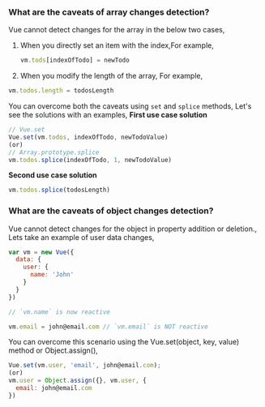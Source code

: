 

### What are the caveats of array changes detection?
Vue cannot detect changes for the array in the below two cases,

1. When you directly set an item with the index,For example,
   ```javascript
   vm.tods[indexOfTodo] = newTodo
   ```
2. When you modify the length of the array, For example,
 ```javascript
 vm.todos.length = todosLength
 ```
You can overcome both the caveats using `set` and `splice` methods, Let's see the solutions with an examples,
**First use case solution**
```javascript
// Vue.set
Vue.set(vm.todos, indexOfTodo, newTodoValue)
(or)
// Array.prototype.splice
vm.todos.splice(indexOfTodo, 1, newTodoValue)
```
**Second use case solution**
```javascript
vm.todos.splice(todosLength)
```
### What are the caveats of object changes detection?
Vue cannot detect changes for the object in property addition or deletion., Lets take an example of user data changes,
```javascript
var vm = new Vue({
  data: {
    user: {
      name: 'John'
    }
  }
})

// `vm.name` is now reactive

vm.email = john@email.com // `vm.email` is NOT reactive
```
You can overcome this scenario using the Vue.set(object, key, value) method or Object.assign(),
```javascript
Vue.set(vm.user, 'email', john@email.com);
(or)
vm.user = Object.assign({}, vm.user, {
  email: john@email.com
})
```
